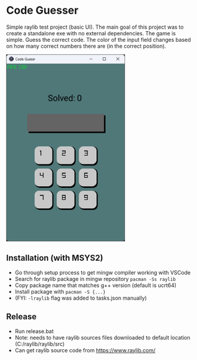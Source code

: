 # Code Guesser

Simple raylib test project (basic UI). The main goal of this project was to create a standalone
exe with no external dependencies. The game is simple. Guess the correct code. The color of
the input field changes based on how many correct numbers there are (in the correct position).

<img src="assets/screenshot.png" alt="screenshot" height="500" />

## Installation (with MSYS2)
- Go through setup process to get mingw compiler working with VSCode
- Search for raylib package in mingw repository `pacman -Ss raylib`
- Copy package name that matches g++ version (default is ucrt64)
- Install package with `pacman -S {...}`
- (FYI: `-lraylib` flag was added to tasks.json manually)

## Release
- Run release.bat
- Note: needs to have raylib sources files downloaded to default location (C:/raylib/raylib/src)
- Can get raylib source code from https://www.raylib.com/